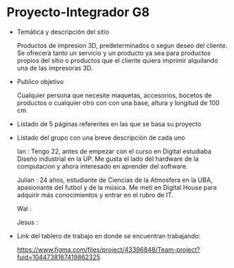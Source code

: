 # Proyecto-Integrador G8

- Temática y descripción del sitio
  
  Productos de impresion 3D, predeterminados o segun deseo del cliente. Se ofrecerá tanto un servicio y un producto ya sea para productos propios del sitio o productos que el cliente quiera imprimir alquilando una de las impresoras 3D.

- Publico objetivo 
  
  Cualquier persona que necesite maquetas, accesorios, bocetos de productos o cualquier otro con con una base, altura y longitud de 100 cm

- Listado de 5 páginas referentes en las que se basa su proyecto

- Listado del grupo con una breve descripción de cada uno
  
  Ian : Tengo 22, antes de empezar con el curso en Digital estudiaba Diseño industrial en la UP. Me gusta el lado del hardware de la computacion y ahora interesado en aprender del software.
  
  Julian : 24 años, estudiante de Ciencias de la Atmosfera en la UBA, apasionante del futbol y de la música. Me meti en Digital House para adquirir más conocimientos y entrar en el rubro de IT.
  
  Wal : 
  
  Jesus :

- Link del tablero de trabajo en donde se encuentran trabajando: 
  
  https://www.figma.com/files/project/43396848/Team-project?fuid=1044738167419862325
